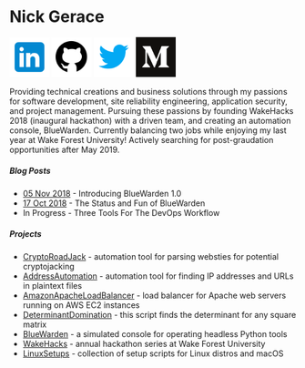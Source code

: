 # Nick Gerace

[<img src="home-linkedin.png" alt="linkedin" style="width: 70px;"/>](https://linkedin.com/in/nickgerace)
[<img src="home-github.png" alt="github" style="width: 70px;"/>](https://github.com/nickgerace)
[<img src="home-twitter.png" alt="twitter" style="width: 70px;"/>](https://twitter.com/nickagerace)
[<img src="home-medium.png" alt="medium" style="width: 70px;"/>](https://medium.com/@nickgerace)

Providing technical creations and business solutions through my passions for software development, site reliability engineering, application security, and project management. Pursuing these passions by founding WakeHacks 2018 (inaugural hackathon) with a driven team, and creating an automation console, BlueWarden. Currently balancing two jobs while enjoying my last year at Wake Forest University! Actively searching for post-graudation opportunities after May 2019.

##### Blog Posts
- [05 Nov 2018](https://medium.com/@nickgerace/introducing-bluewarden-1-0-9c0809aee586) - Introducing BlueWarden 1.0
- [17 Oct 2018](https://medium.com/@nickgerace/the-status-and-fun-of-bluewarden-ef7fbfcc09f1) - The Status and Fun of BlueWarden
- In Progress - Three Tools For The DevOps Workflow

##### Projects
- [CryptoRoadJack](https://github.com/nickgerace/CryptoRoadJack) - automation tool for parsing websties for potential cryptojacking
- [AddressAutomation](https://github.com/nickgerace/AddressAutomation) - automation tool for finding IP addresses and URLs in plaintext files
- [AmazonApacheLoadBalancer](https://github.com/nickgerace/AmazonApacheLoadBalancer) - load balancer for Apache web servers running on AWS EC2 instances
- [DeterminantDomination](https://github.com/nickgerace/DeterminantDomination) - this script finds the determinant for any square matrix
- [BlueWarden](https://github.com/nickgerace/BlueWarden) - a simulated console for operating headless Python tools
- [WakeHacks](https://acm.cs.wfu.edu) - annual hackathon series at Wake Forest University
- [LinuxSetups](https://github.com/nickgerace/LinuxSetups) - collection of setup scripts for Linux distros and macOS

<!---
**Projects** | **Blog Posts**
--- | ---
[BlueWarden](https://github.com/nickgerace/BlueWarden) - combination of multiple defensive tools in one Python console | [17 Oct 2018](https://medium.com/@nickgerace/the-status-and-fun-of-bluewarden-ef7fbfcc09f1) - The Status and Fun of BlueWarden
-->
